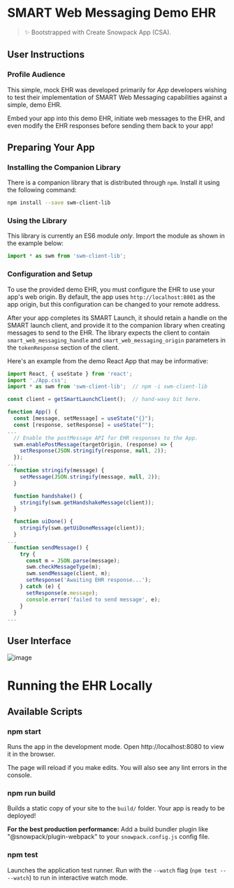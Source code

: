 # SMART Web Messaging Demo EHR

> ✨ Bootstrapped with Create Snowpack App (CSA).

## User Instructions

### Profile Audience

This simple, mock EHR was developed primarily for *App* developers wishing to test their implementation of SMART Web Messaging capabilities against a simple, demo EHR.

Embed your app into this demo EHR, initiate web messages to the EHR, and even modify the EHR responses before sending them back to your app!

## Preparing Your App

### Installing the Companion Library

There is a companion library that is distributed through `npm`.  Install it using the following command:

```bash
npm install --save swm-client-lib
```

### Using the Library

This library is currently an ES6 module *only*.  Import the module as shown in the example below:

```js
import * as swm from 'swm-client-lib';
```

### Configuration and Setup
To use the provided demo EHR, you must configure the EHR to use your app's web origin.  By default, the app uses `http://localhost:8001` as the app origin, but this configuration can be changed to your remote address.

After your app completes its SMART Launch, it should retain a handle on the SMART launch client, and provide it to the companion library when creating messages to send to the EHR.  The library expects the client to contain `smart_web_messaging_handle` and `smart_web_messaging_origin` parameters in the `tokenResponse` section of the client.

Here's an example from the demo React App that may be informative:
```js
import React, { useState } from 'react';
import './App.css';
import * as swm from 'swm-client-lib';  // npm -i swm-client-lib

const client = getSmartLaunchClient();  // hand-wavy bit here.

function App() {
  const [message, setMessage] = useState("{}");
  const [response, setResponse] = useState("");
...
  // Enable the postMessage API for EHR responses to the App.
  swm.enablePostMessage(targetOrigin, (response) => {
    setResponse(JSON.stringify(response, null, 2));
  });
...
  function stringify(message) {
    setMessage(JSON.stringify(message, null, 2));
  }

  function handshake() {
    stringify(swm.getHandshakeMessage(client));
  }

  function uiDone() {
    stringify(swm.getUiDoneMessage(client));
  }
...
  function sendMessage() {
    try {
      const m = JSON.parse(message);
      swm.checkMessageType(m);
      swm.sendMessage(client, m);
      setResponse('Awaiting EHR response...');
    } catch (e) {
      setResponse(e.message);
      console.error('failed to send message', e);
    }
  }
...
```

## User Interface
![image](https://user-images.githubusercontent.com/4342684/118538020-45e79a80-b713-11eb-878d-33f476ed02f3.png)

# Running the EHR Locally

## Available Scripts

### npm start

Runs the app in the development mode.
Open http://localhost:8080 to view it in the browser.

The page will reload if you make edits.
You will also see any lint errors in the console.

### npm run build

Builds a static copy of your site to the `build/` folder.
Your app is ready to be deployed!

**For the best production performance:** Add a build bundler plugin like "@snowpack/plugin-webpack" to your `snowpack.config.js` config file.

### npm test

Launches the application test runner.
Run with the `--watch` flag (`npm test -- --watch`) to run in interactive watch mode.
